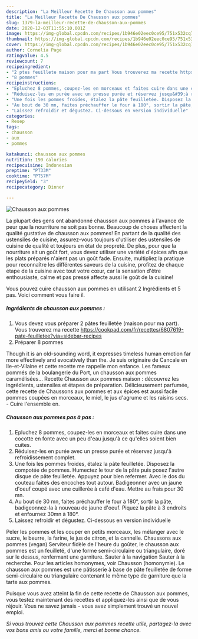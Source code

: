 ```yaml
---
description: "La Meilleur Recette De Chausson aux pommes"
title: "La Meilleur Recette De Chausson aux pommes"
slug: 1379-la-meilleur-recette-de-chausson-aux-pommes
date: 2020-12-03T11:55:10.001Z
image: https://img-global.cpcdn.com/recipes/1b946e02eec0ce95/751x532cq70/chausson-aux-pommes-photo-principale-de-la-recette.jpg
thumbnail: https://img-global.cpcdn.com/recipes/1b946e02eec0ce95/751x532cq70/chausson-aux-pommes-photo-principale-de-la-recette.jpg
cover: https://img-global.cpcdn.com/recipes/1b946e02eec0ce95/751x532cq70/chausson-aux-pommes-photo-principale-de-la-recette.jpg
author: Cornelia Page
ratingvalue: 4.5
reviewcount: 7
recipeingredient:
- "2 ptes feuillete maison pour ma part Vous trouverez ma recette httpscookpadcomfrrecettes6807619patefeuilleteeviasidebarrecipes"
- "8 pommes"
recipeinstructions:
- "Epluchez 8 pommes, coupez-les en morceaux et faites cuire dans une cocotte en fonte avec un peu d&#39;eau jusqu&#39;à ce qu&#39;elles soient bien cuites."
- "Réduisez-les en purée avec un presse purée et réservez jusqu&#39;à refroidissement complet."
- "Une fois les pommes froides, étalez la pâte feuilletée. Disposez la compotée de pommes. Humectez le tour de la pâte puis posez l&#39;autre disque de pâte feuilletée. Appuyez pour bien refermer. Avec le dos du couteau faites des encoches tout autour. Badigeonner avec un jaune d&#39;oeuf coupé avec une cuillerée à café d&#39;eau. Mettre au frais pour 30 mn."
- "Au bout de 30 mn, faites préchauffer le four à 180°, sortir la pâte, badigeonnez-la à nouveau de jaune d&#39;oeuf. Piquez la pâte à 3 endroits et enfournez 30mn à 180°."
- "Laissez refroidir et dégustez. Ci-dessous en version individuelle"
categories:
- Resep
tags:
- chausson
- aux
- pommes

katakunci: chausson aux pommes 
nutrition: 190 calories
recipecuisine: Indonesian
preptime: "PT33M"
cooktime: "PT57M"
recipeyield: "3"
recipecategory: Dinner

---
```



![Chausson aux pommes](https://img-global.cpcdn.com/recipes/1b946e02eec0ce95/751x532cq70/chausson-aux-pommes-photo-principale-de-la-recette.jpg)

La plupart des gens ont abandonné chausson aux pommes à l'avance de peur que la nourriture ne soit pas bonne. Beaucoup de choses affectent la qualité gustative de chausson aux pommes! En partant de la qualité des ustensiles de cuisine, assurez-vous toujours d'utiliser des ustensiles de cuisine de qualité et toujours en état de propreté. De plus, pour que la nourriture ait un goût fort, vous devez utiliser une variété d'épices afin que les plats préparés n'aient pas un goût fade. Ensuite, multipliez la pratique pour reconnaître les différentes saveurs de la cuisine, profitez de chaque étape de la cuisine avec tout votre cœur, car la sensation d'être enthousiaste, calme et pas pressé affecte aussi le goût de la cuisine!

<!--inarticleads1-->

Vous pouvez cuire chausson aux pommes en utilisant 2 Ingrédients et 5 pas. Voici comment vous faire il.

##### Ingrédients de chausson aux pommes :

1. Vous devez vous préparer 2 pâtes feuilletée (maison pour ma part). Vous trouverez ma recette https://cookpad.com/fr/recettes/6807619-pate-feuilletee?via=sidebar-recipes
1. Préparer 8 pommes


Though it is an old-sounding word, it expresses timeless human emotion far more effectively and evocatively than the. Je suis originaire de Cancale en Ile-et-Vilaine et cette recette me rappelle mon enfance. Les fameux pommés de la boulangerie du Port, un chausson aux pommes caramélisées… Recette Chausson aux pommes maison : découvrez les ingrédients, ustensiles et étapes de préparation. Délicieusement parfumée, cette recette de Chaussons aux pommes et aux épices est aussi facile pommes coupées en morceaux, le miel, le jus d&#39;agrume et les raisins secs. - Cuire l&#39;ensemble en. 

<!--inarticleads2-->

##### Chausson aux pommes pas à pas :

1. Epluchez 8 pommes, coupez-les en morceaux et faites cuire dans une cocotte en fonte avec un peu d&#39;eau jusqu&#39;à ce qu&#39;elles soient bien cuites.
1. Réduisez-les en purée avec un presse purée et réservez jusqu&#39;à refroidissement complet.
1. Une fois les pommes froides, étalez la pâte feuilletée. Disposez la compotée de pommes. Humectez le tour de la pâte puis posez l&#39;autre disque de pâte feuilletée. Appuyez pour bien refermer. Avec le dos du couteau faites des encoches tout autour. Badigeonner avec un jaune d&#39;oeuf coupé avec une cuillerée à café d&#39;eau. Mettre au frais pour 30 mn.
1. Au bout de 30 mn, faites préchauffer le four à 180°, sortir la pâte, badigeonnez-la à nouveau de jaune d&#39;oeuf. Piquez la pâte à 3 endroits et enfournez 30mn à 180°.
1. Laissez refroidir et dégustez. Ci-dessous en version individuelle


Peler les pommes et les couper en petits morceaux, les mélanger avec le sucre, le beurre, la farine, le jus de citron, et la cannelle. Chaussons aux pommes (vegan) Serviteur fidèle de l&#39;heure du goûter, le chausson aux pommes est un feuilleté, d&#39;une forme semi-circulaire ou triangulaire, doré sur le dessus, renfermant une garniture. Sauter à la navigation Sauter à la recherche. Pour les articles homonymes, voir Chausson (homonymie). Le chausson aux pommes est une pâtisserie à base de pâte feuilletée de forme semi-circulaire ou triangulaire contenant le même type de garniture que la tarte aux pommes. 

<!--inarticleads1-->

<p>
Puisque vous avez atteint la fin de cette recette de Chausson aux pommes, vous testez maintenant des recettes et appliquez-les ainsi que de vous réjouir. Vous ne savez jamais - vous avez simplement trouvé un nouvel emploi.
</p>

<p>
<i>Si vous trouvez cette Chausson aux pommes recette utile, partagez-la avec vos bons amis ou votre famille, merci et bonne chance.</i>
</p>
